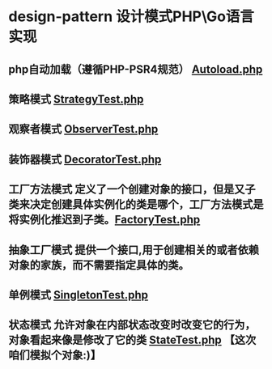 # design-pattern 设计模式PHP\Go语言实现

## php自动加载（遵循PHP-PSR4规范） [Autoload.php](https://github.com/liheng666/design-pattern/blob/master/Autoload.php)

## 策略模式 [StrategyTest.php](https://github.com/liheng666/design-pattern/blob/master/StrategyTest.php)

## 观察者模式 [ObserverTest.php](https://github.com/liheng666/design-pattern/blob/master/ObserverTest.php)

## 装饰器模式 [DecoratorTest.php](https://github.com/liheng666/design-pattern/blob/master/DecoratorTest.php)

## 工厂方法模式 定义了一个创建对象的接口，但是又子类来决定创建具体实例化的类是哪个，工厂方法模式是将实例化推迟到子类。[FactoryTest.php](https://github.com/liheng666/design-pattern/blob/master/FactoryTest.php)

## 抽象工厂模式 提供一个接口,用于创建相关的或者依赖对象的家族，而不需要指定具体的类。

## 单例模式 [SingletonTest.php](https://github.com/liheng666/design-pattern/blob/master/SingletonTest.php)

## 状态模式 允许对象在内部状态改变时改变它的行为，对象看起来像是修改了它的类 [StateTest.php](https://github.com/liheng666/design-pattern/blob/master/StateTest.php) 【这次咱们模拟个对象:)】